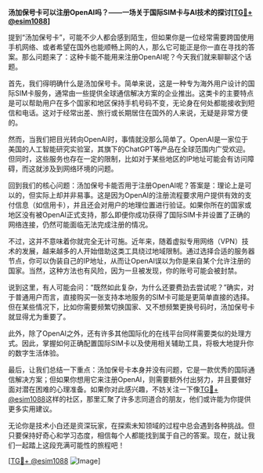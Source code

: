 **汤加保号卡可以注册OpenAI吗？——一场关于国际SIM卡与AI技术的探讨[[TG💪+ @esim1088](https://t.me/s/esim1088)]**

提到“汤加保号卡”，可能不少人都会感到陌生，但如果你是一位经常需要跨国使用手机网络、或者希望在国外也能顺畅上网的人，那么它可能正是你一直在寻找的答案。那么问题来了：这种卡能不能用来注册OpenAI呢？今天我们就来聊聊这个话题。

首先，我们得明确什么是汤加保号卡。简单来说，这是一种专为海外用户设计的国际SIM卡服务，通常由一些提供全球通信解决方案的企业推出。这类卡的主要特点是可以帮助用户在多个国家和地区保持手机号码不变，无论身在何处都能接收到短信和电话。这对于经常出差、旅行或长期居住在国外的人来说，无疑是非常方便的。

然而，当我们把目光转向OpenAI时，事情就没那么简单了。OpenAI是一家位于美国的人工智能研究实验室，其旗下的ChatGPT等产品在全球范围内广受欢迎。但同时，这些服务也存在一定的限制，比如对于某些地区的IP地址可能会有访问障碍，而这就涉及到网络环境的问题。

回到我们的核心问题：汤加保号卡能否用于注册OpenAI呢？答案是：理论上是可以的，但实际上却并非易事。这是因为OpenAI的注册流程要求用户提供有效的支付信息（如信用卡），并且还会对用户的地理位置进行验证。如果你所在的国家或地区没有被OpenAI正式支持，那么即便你成功获得了国际SIM卡并设置了正确的网络连接，仍然可能面临无法完成注册的情况。

不过，这并不意味着你就完全无计可施。近年来，随着虚拟专用网络（VPN）技术的发展，越来越多的人开始借助这类工具绕过地域限制。通过选择合适的服务器节点，你可以伪装自己的IP地址，从而让OpenAI误以为你是来自某个允许注册的国家。当然，这种方法也有风险，因为一旦被发现，你的账号可能会被封禁。

说到这里，有人可能会问：“既然如此复杂，为什么还要费劲去尝试呢？”确实，对于普通用户而言，直接购买一张支持本地服务的SIM卡可能是更简单直接的选择。但在某些情况下，比如你需要频繁切换国家、又不想频繁更换号码时，汤加保号卡就显得尤为重要了。

此外，除了OpenAI之外，还有许多其他国际化的在线平台同样需要类似的处理方式。因此，掌握如何正确配置国际SIM卡以及使用相关辅助工具，将极大地提升你的数字生活体验。

最后，让我们总结一下重点：汤加保号卡本身并没有问题，它是一款优秀的国际通信解决方案；但如果你想用它来注册OpenAI，则需要额外付出努力，并且要做好面对潜在困难的心理准备。如果你对此感兴趣，不妨关注一下像[TG💪+ @esim1088](https://t.me/s/esim1088)这样的社区，那里汇聚了许多志同道合的朋友，他们或许能为你提供更多实用建议。

无论你是技术小白还是资深玩家，在探索未知领域的过程中总会遇到各种挑战。但只要保持好奇心和学习态度，相信每个人都能找到属于自己的答案。现在，就让我们一起踏上这段充满可能性的旅程吧！

[[TG💪+ @esim1088](https://t.me/s/esim1088) ![Image](https://i.postimg.cc/4NQfJmqS/Snipaste-2025-05-13-00-14-12.png)]